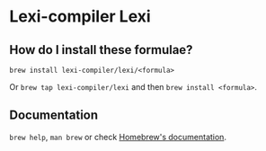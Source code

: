 # Lexi-compiler Lexi

## How do I install these formulae?
`brew install lexi-compiler/lexi/<formula>`

Or `brew tap lexi-compiler/lexi` and then `brew install <formula>`.

## Documentation
`brew help`, `man brew` or check [Homebrew's documentation](https://docs.brew.sh).
